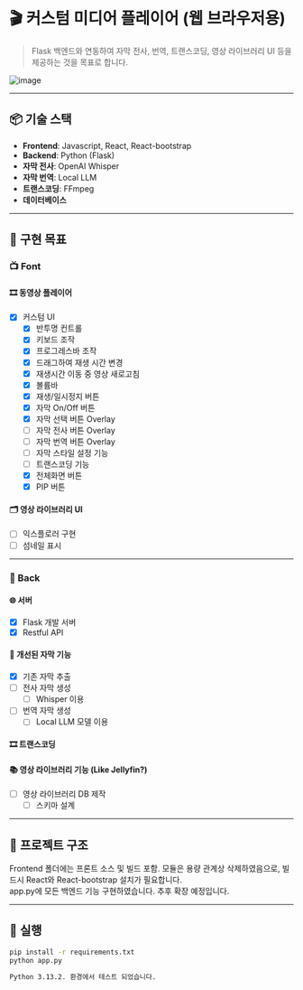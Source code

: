 # 🎬 커스텀 미디어 플레이어 (웹 브라우저용)

> Flask 백엔드와 연동하여 자막 전사, 번역, 트랜스코딩, 영상 라이브러리 UI 등을 제공하는 것을 목표로 합니다.

![image](https://github.com/user-attachments/assets/2ff81315-60c9-49a9-a1e9-5e740a8dc4f5)

---

## 📦 기술 스택

- **Frontend**: Javascript, React, React-bootstrap  
- **Backend**: Python (Flask)  
- **자막 전사**: OpenAI Whisper  
- **자막 번역**: Local LLM  
- **트랜스코딩**: FFmpeg  
- **데이터베이스**

---

## 🎯 구현 목표

### 📺 Font  

#### 🎞 동영상 플레이어

- [x] 커스텀 UI  
  - [x] 반투명 컨트롤  
  - [x] 키보드 조작  
  - [x] 프로그레스바 조작  
  - [x] 드래그하여 재생 시간 변경  
  - [x] 재생시간 이동 중 영상 새로고침  
  - [x] 볼륨바  
  - [x] 재생/일시정지 버튼  
  - [x] 자막 On/Off 버튼  
  - [x] 자막 선택 버튼 Overlay  
  - [ ] 자막 전사 버튼 Overlay  
  - [ ] 자막 번역 버튼 Overlay  
  - [ ] 자막 스타일 설정 기능  
  - [ ] 트랜스코딩 기능  
  - [x] 전체화면 버튼  
  - [x] PIP 버튼  

#### 🗂 영상 라이브러리 UI

- [ ] 익스플로러 구현  
- [ ] 섬네일 표시

---

### 🔧 Back  

#### 🌐 서버

- [x] Flask 개발 서버  
- [x] Restful API  

#### 📝 개선된 자막 기능

- [x] 기존 자막 추출  
- [ ] 전사 자막 생성  
  - [ ] Whisper 이용  
- [ ] 번역 자막 생성  
  - [ ] Local LLM 모델 이용  

#### 🎞 트랜스코딩

#### 📚 영상 라이브러리 기능 (Like Jellyfin?)

- [ ] 영상 라이브러리 DB 제작  
  - [ ] 스키마 설계

---

## 📂 프로젝트 구조

Frontend 폴더에는 프론트 소스 및 빌드 포함. 모듈은 용량 관계상 삭제하였음으로, 빌드시 React와 React-bootstrap 설치가 필요합니다.  
app.py에 모든 백엔드 기능 구현하였습니다. 추후 확장 예정입니다.

---

## 🚀 실행

```bash
pip install -r requirements.txt
python app.py

Python 3.13.2. 환경에서 테스트 되었습니다.
